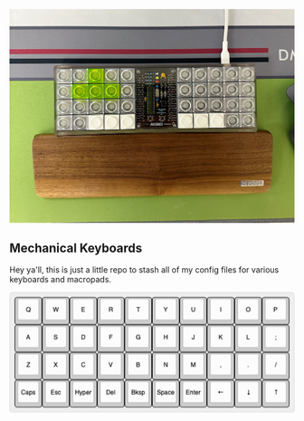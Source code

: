 
![keyboards preview](https://github.com/cjmvincent/mech_keebs/blob/main/keyboard_preview.jpg)

## Mechanical Keyboards

Hey ya'll, this is just a little repo to stash all of my config files for various keyboards and macropads.


![keymap preview](https://github.com/cjmvincent/mech_keebs/blob/main/keymap_preview.png)